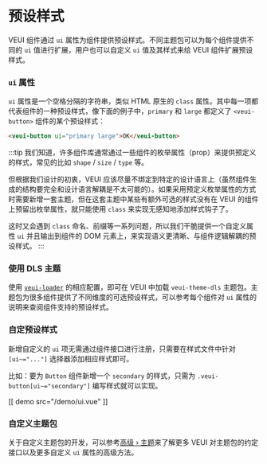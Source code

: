 # 预设样式

VEUI 组件通过 `ui` 属性为组件提供预设样式。不同主题包可以为每个组件提供不同的 `ui` 值进行扩展，用户也可以自定义 `ui` 值及其样式来给 VEUI 组件扩展预设样式。

### `ui` 属性

`ui` 属性是一个空格分隔的字符串，类似 HTML 原生的 `class` 属性。其中每一项都代表组件的一种预设样式，像下面的例子中，`primary` 和 `large` 都定义了 `<veui-button>` 组件的某个预设样式：

```html
<veui-button ui="primary large">OK</veui-button>
```

:::tip
我们知道，许多组件库通常通过一些组件的枚举属性（prop）来提供预定义的样式，常见的比如 `shape` / `size` / `type` 等。

但根据我们设计的初衷，VEUI 应该尽量不绑定到特定的设计语言上（虽然组件生成的结构要完全和设计语言解耦是不太可能的）。如果采用预定义枚举属性的方式时需要新增一套主题，但在这套主题中某些有额外可选的样式没有在 VEUI 的组件上预留出枚举属性，就只能使用 `class` 来实现无感知地添加样式钩子了。

这时又会遇到 `class` 命名、前缀等一系列问题，所以我们干脆提供一个自定义属性 `ui` 并且输出到组件的 DOM 元素上，来实现语义更清晰、与组件逻辑解耦的预设样式。
:::

### 使用 DLS 主题

使用 [`veui-loader`](./veui-loader) 的相应配置，即可在 VEUI 中加载 `veui-theme-dls` 主题包。主题包为很多组件提供了不同维度的可选预设样式，可以参考每个组件对 `ui` 属性的说明来查阅组件支持的预设样式。

### 自定预设样式

新增自定义的 `ui` 项无需通过组件接口进行注册，只需要在样式文件中针对 `[ui~="..."]` 选择器添加相应样式即可。

比如：要为 `Button` 组件新增一个 `secondary` 的样式，只需为 `.veui-button[ui~="secondary"]` 编写样式就可以实现。

[[ demo src="/demo/ui.vue" ]]

### 自定义主题包

关于自定义主题包的开发，可以参考[高级 › 主题](../advanced/theming)来了解更多 VEUI 对主题包的约定接口以及更多自定义 `ui` 属性的高级方法。
